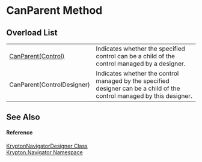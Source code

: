 # CanParent Method


## Overload List
<table>
<tr>
<td><a href="0512a754-6cbf-1a95-61a7-b105fa28f096.md">CanParent(Control)</a></td>
<td>Indicates whether the specified control can be a child of the control managed by a designer.</td></tr>
<tr>
<td>CanParent(ControlDesigner)</td>
<td>Indicates whether the control managed by the specified designer can be a child of the control managed by this designer.</td></tr>
</table>

## See Also


#### Reference
<a href="b6d360d2-1f72-be86-7025-a1560a1afbb2.md">KryptonNavigatorDesigner Class</a>  
<a href="a21ac074-d119-3dc6-bd1c-d3a12c0128bc.md">Krypton.Navigator Namespace</a>  

